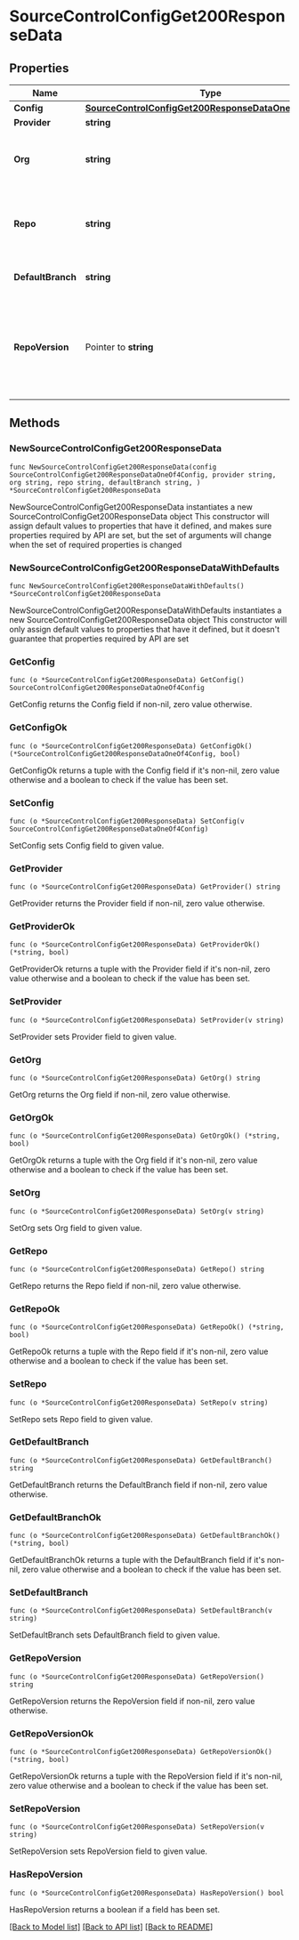 # SourceControlConfigGet200ResponseData

## Properties

Name | Type | Description | Notes
------------ | ------------- | ------------- | -------------
**Config** | [**SourceControlConfigGet200ResponseDataOneOf4Config**](SourceControlConfigGet200ResponseDataOneOf4Config.md) |  | 
**Provider** | **string** |  | 
**Org** | **string** | The user or organization to which the repository belongs to. | 
**Repo** | **string** | The name of the repository you created to use with Retool. | 
**DefaultBranch** | **string** | The default branch, e.g., main. | 
**RepoVersion** | Pointer to **string** | Repositories using Toolscript are 2.0.0. Repositories using legacy YAML are 1.0.0. | [optional] 

## Methods

### NewSourceControlConfigGet200ResponseData

`func NewSourceControlConfigGet200ResponseData(config SourceControlConfigGet200ResponseDataOneOf4Config, provider string, org string, repo string, defaultBranch string, ) *SourceControlConfigGet200ResponseData`

NewSourceControlConfigGet200ResponseData instantiates a new SourceControlConfigGet200ResponseData object
This constructor will assign default values to properties that have it defined,
and makes sure properties required by API are set, but the set of arguments
will change when the set of required properties is changed

### NewSourceControlConfigGet200ResponseDataWithDefaults

`func NewSourceControlConfigGet200ResponseDataWithDefaults() *SourceControlConfigGet200ResponseData`

NewSourceControlConfigGet200ResponseDataWithDefaults instantiates a new SourceControlConfigGet200ResponseData object
This constructor will only assign default values to properties that have it defined,
but it doesn't guarantee that properties required by API are set

### GetConfig

`func (o *SourceControlConfigGet200ResponseData) GetConfig() SourceControlConfigGet200ResponseDataOneOf4Config`

GetConfig returns the Config field if non-nil, zero value otherwise.

### GetConfigOk

`func (o *SourceControlConfigGet200ResponseData) GetConfigOk() (*SourceControlConfigGet200ResponseDataOneOf4Config, bool)`

GetConfigOk returns a tuple with the Config field if it's non-nil, zero value otherwise
and a boolean to check if the value has been set.

### SetConfig

`func (o *SourceControlConfigGet200ResponseData) SetConfig(v SourceControlConfigGet200ResponseDataOneOf4Config)`

SetConfig sets Config field to given value.


### GetProvider

`func (o *SourceControlConfigGet200ResponseData) GetProvider() string`

GetProvider returns the Provider field if non-nil, zero value otherwise.

### GetProviderOk

`func (o *SourceControlConfigGet200ResponseData) GetProviderOk() (*string, bool)`

GetProviderOk returns a tuple with the Provider field if it's non-nil, zero value otherwise
and a boolean to check if the value has been set.

### SetProvider

`func (o *SourceControlConfigGet200ResponseData) SetProvider(v string)`

SetProvider sets Provider field to given value.


### GetOrg

`func (o *SourceControlConfigGet200ResponseData) GetOrg() string`

GetOrg returns the Org field if non-nil, zero value otherwise.

### GetOrgOk

`func (o *SourceControlConfigGet200ResponseData) GetOrgOk() (*string, bool)`

GetOrgOk returns a tuple with the Org field if it's non-nil, zero value otherwise
and a boolean to check if the value has been set.

### SetOrg

`func (o *SourceControlConfigGet200ResponseData) SetOrg(v string)`

SetOrg sets Org field to given value.


### GetRepo

`func (o *SourceControlConfigGet200ResponseData) GetRepo() string`

GetRepo returns the Repo field if non-nil, zero value otherwise.

### GetRepoOk

`func (o *SourceControlConfigGet200ResponseData) GetRepoOk() (*string, bool)`

GetRepoOk returns a tuple with the Repo field if it's non-nil, zero value otherwise
and a boolean to check if the value has been set.

### SetRepo

`func (o *SourceControlConfigGet200ResponseData) SetRepo(v string)`

SetRepo sets Repo field to given value.


### GetDefaultBranch

`func (o *SourceControlConfigGet200ResponseData) GetDefaultBranch() string`

GetDefaultBranch returns the DefaultBranch field if non-nil, zero value otherwise.

### GetDefaultBranchOk

`func (o *SourceControlConfigGet200ResponseData) GetDefaultBranchOk() (*string, bool)`

GetDefaultBranchOk returns a tuple with the DefaultBranch field if it's non-nil, zero value otherwise
and a boolean to check if the value has been set.

### SetDefaultBranch

`func (o *SourceControlConfigGet200ResponseData) SetDefaultBranch(v string)`

SetDefaultBranch sets DefaultBranch field to given value.


### GetRepoVersion

`func (o *SourceControlConfigGet200ResponseData) GetRepoVersion() string`

GetRepoVersion returns the RepoVersion field if non-nil, zero value otherwise.

### GetRepoVersionOk

`func (o *SourceControlConfigGet200ResponseData) GetRepoVersionOk() (*string, bool)`

GetRepoVersionOk returns a tuple with the RepoVersion field if it's non-nil, zero value otherwise
and a boolean to check if the value has been set.

### SetRepoVersion

`func (o *SourceControlConfigGet200ResponseData) SetRepoVersion(v string)`

SetRepoVersion sets RepoVersion field to given value.

### HasRepoVersion

`func (o *SourceControlConfigGet200ResponseData) HasRepoVersion() bool`

HasRepoVersion returns a boolean if a field has been set.


[[Back to Model list]](../README.md#documentation-for-models) [[Back to API list]](../README.md#documentation-for-api-endpoints) [[Back to README]](../README.md)


